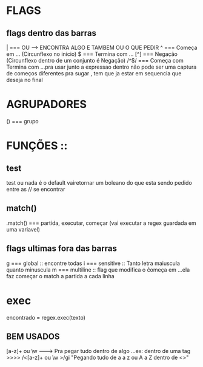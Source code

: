 # FLAGS

## flags dentro das barras
| === OU --> ENCONTRA ALGO E TAMBEM OU O QUE PEDIR
^ === Começa em ... (Circunflexo no inicio)
$ === Termina com ...
[^] === Negação  (Circunflexo dentro de um conjunto é Negação)
/^<regex>$/ === Começa com <regex>Termina com ...pra usar junto a expressao dentro não pode ser uma captura de começos diferentes pra sugar , tem que ja estar em sequencia que deseja no final



# AGRUPADORES
() === grupo



# FUNÇÕES ::

## test
test ou nada é o default vairetornar um boleano do que esta sendo pedido entre as // se encontrar

## match()  
<fonte>.match(<regex>) === partida, executar, começar (vai executar a regex guardada em uma variavel)


## flags ultimas fora das barras
g === global :: encontre todas
i === sensitive :: Tanto letra maiuscula quanto minuscula
m === multiline :: flag que modifica o ĉomeça em ...ela faz começar o match a partida a cada linha

# exec
encontrado = regex.exec(texto)

## BEM USADOS
[a-z]+ ou \w ---> Pra pegar tudo dentro de algo ...ex: dentro de uma tag >>>> /<[a-z]+  ou \w >/gi "Pegando tudo de a a z ou A a Z dentro de <>"

